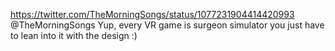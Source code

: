 https://twitter.com/TheMorningSongs/status/1077231904414420993 @TheMorningSongs Yup, every VR game is surgeon simulator you just have to lean into it with the design :)